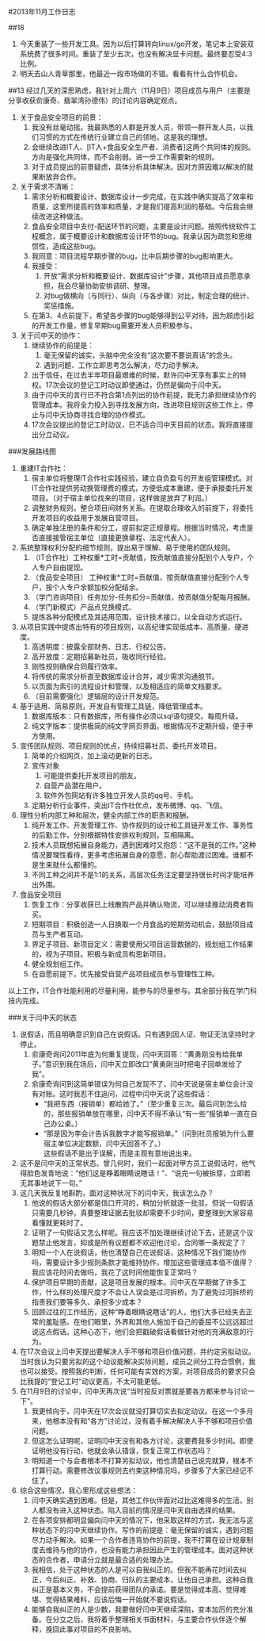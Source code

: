 #2013年11月工作日志

##18
1. 今天重装了一些开发工具。因为以后打算转向linux/go开发，笔记本上安装双系统费了很多时间。重装了至少五次，也没有解决显卡问题。最终要忍受4:3比例。
2. 明天去山人青草那里，他最近一段市场做的不错。看看有什么合作机会。

##13
经过几天的深思熟虑，我针对上周六（11月9日）项目成员与用户（主要是分享收获俞康奇、翡翠湾孙德伟）的讨论内容确定观点。

1. 关于食品安全项目的前景：
	1. 我没有丝毫动摇。我最熟悉的人群是开发人员，带领一群开发人员，以我们习惯的方式在传统行业建立自己的领地，这是我的理想。
	2. 会继续改进IT人、[IT人+食品安全生产者、消费者]这两个共同体的规则。方向是强化共同体，而不会削弱。进一步工作需要新的规则。
	3. 对于成员提出的前景疑虑，具体分析具体解决。因对方原因难以解决的就果断放弃合作。
2. 关于需求不清晰：
	1. 需求分析和概要设计、数据库设计一步完成，在实践中确实提高了效率和质量，这里所提高的效率和质量，才是我们提高利润的基础。今后我会继续改进这种做法。
	2. 食品安全项目中支付-配送环节的问题，主要是设计问题。按照传统软件工程概念，属于概要设计和数据库设计环节的bug。我承认因为疏忽和思维惯性，造成这些bug。
	3. 我同意：项目流程早期步骤的bug，比中后期步骤的bug影响更大。
	4. 我接受：
		1. 开放“需求分析和概要设计、数据库设计”步骤，其他项目成员愿意承担，我会尽量协助安排调研、整理。
		2. 对bug做横向（与同行）、纵向（与各步骤）对比，制定合理的统计、奖惩措施。
	5. 在第3、4点前提下，希望各步骤的bug能够得到公平对待。因为顾虑引起的开发工作量，修复早期bug需要开发人员积极参与。 
3. 关于闫中天的协作：
	1. 继续协作的前提是：
		1. 毫无保留的诚实，头脑中完全没有“这次要不要说真话”的念头。
		2. 遇到问题、工作立即思考怎么解决，尽力动手解决。  
	2. 出于信任，在过去半年项目最艰难的时候，默许闫中天享有事实上的特权。17次会议的登记工时动议即使通过，仍然是偏向于闫中天。
	3. 由于闫中天的言行已不符合第1点列出的协作前提，我无力承担继续协作的管理成本。我将全力投入到寻找发展方向，改进项目规则这些工作上，停止与闫中天协商寻找合理的协作模式。
	4. 17次会议提出的登记工时动议，已不适合闫中天目前的状态。我将直接提出分立动议。

###发展路线图
1. 重建IT合作社：
	1. 宿主单位将整理IT合作社实践经验，建立自负盈亏的开发组管理模式。对IT合作社提供劳动换管理费的模式，方便低成本重建，便于承接委托开发项目。（对于宿主单位找来的项目，这样做是放弃了利润。）
	2. 调整财务规则，整合项目间财务关系。在提取合理收入的前提下，将委托开发项目的收益用于发展自营项目。
	3. 确定单独注册的条件和分工，提前拟定正规章程。根据当时情况，考虑是否直接接管宿主单位（直接更换章程、法定代表人）。
2. 系统整理权利分配的细节规则，提出易于理解、易于使用的团队规则。
	1. （IT合作社）工种权重*工时=贡献值，按贡献值直接分配到个人专户，个人专户自由提现。
	2. （食品安全项目） 工种权重*工时=贡献值，按贡献值直接分配到个人专户，按个人专户余额加权分配结余。
	3. （学门咨询项目）任务加分-任务扣分=贡献值，按贡献值分配每月报酬。
	4. （学门新模式）产品点兑换模式、
	5. 提炼各种分配模式及其适用范围，设计技术接口，以全自动方式运行。
3. 从项目实践中提炼出特有的项目规则，以高纪律实现低成本、高质量、硬进度。
	1. 高透明度：披露全部财务、日志、行权公告。
	2. 高开放度：定期招募新社员，吸收同行经验。
	3. 刚性规则确保合同履行效率。
	4. 将传统的需求分析直至数据库设计合并，减少需求沟通脱节。
	5. 以页面为索引的流程设计和管理，以及相适应的简单文档要求。
	6. （目前需要强化）逻辑层的设计开发规范。
4. 基于适用、简易原则，开发自有管理工具链，降低管理成本。
	1. 数据库版本：只有数据库，所有操作必须以sql语句提交。每周升级。
	2. 纯文字版本：提供极简的纯文字网页界面。根据情况不定期升级，便于甲方使用。
5. 宣传团队规则、项目规则的优点，持续招募社员、委托开发项目。
	1. 简单的介绍网页，加上滚动更新的日志。
	2. 宣传对象
		1. 可能提供委托开发项目的朋友。
		2. 自营产品潜在用户。
		3. 软件外包网站有许多独立开发人员的qq号、手机。 
	3. 定期分析行业事件，突出IT合作社优点，发布微博、qq、飞信。
6.  理性分析内部工种和层次，健全内部工作的职责和报酬。
	1. 纯开发工作、开发管理工作、协作规则的设计和工具链开发工作、事务性的后勤工作，分别根据特性安排权利规则，互相隔离。
	2. 技术人员既想拓展自身能力，遇到困难时又抱怨：“这不是我的工作。”这种情况要理性看待，更多考虑拓展自身的意愿，耐心帮助渡过困难。谁都不是生来就什么都懂的。
	3. 不同工种之间并不是1:1的关系，高层次任务注定要坚持很长时间才能培养出外围。  
7. 食品安全项目
	1. 恢复工作：分享收获已上线散购产品并确认物流，可以继续推动消费者购买。
	2. 短期项目：积极创造一人日换取一个月食品的短期劳动机会，鼓励项目成员与生产者互动。
	3. 界定子项目、新项目定义：需要使用父项目运营数据的，规划组工作结果的，视为子项目。积极与新成员构思新项目。
	4. 健全规划组工作。
	5. 在自愿前提下，优先接受自营产品项目成员参与管理性工种。  

以上工作，IT合作社能利用的尽量利用，能参与的尽量参与。其余部分我在学门科技内完成。


###关于闫中天的状态
1. 说假话，而且明确意识到自己在说假话。只有遇到因人证、物证无法坚持时才停止。
	1. 俞康奇询问2011年底为何重复提现，闫中天回答：“黄勇刚没有给我单子。”意识到我在场后，闫中天立即改口“黄勇刚当时把电子回单发给了我”。
	2. 俞康奇询问到这简单错误为何自己发现不了，闫中天说是宿主单位会计没有对账。这时我忍不住追问，过程中闫中天说了这些假话：
		- “我把东西（报销单）都给她了。”（至少重复三次。最后问到怎么给的，那些报销单放在哪里，闫中天不得不承认“有一些”报销单一直在自己办公桌。）
		- “那是因为李会计告诉我数字才能写报销单。”（问到社员报销为什么要宿主单位决定数额，闫中天回答不了。）  
	这些假话不是出于误解，而是主观有意地说出来。
2. 这不是闫中天的正常状态。曾几何时，我们一起面对甲方员工说假话时，他气得脸色发青地说：“他们这是睁着眼睛说瞎话！”、“说完一句被拆穿，立即若无其事地说下一句。”
3. 这几天我反复地斟酌，面对这种状况下的闫中天，我该怎么办？
	1. 他说的假话大部分都是信口开河的，稍加分析就逐一批驳。但说一句假话只需要几秒钟，真要整理证据去批驳却需要不少时间，要整理到大家容易看懂就更耗时了。
	2. 证明了一句假话又怎么样呢。我应该不加处理继续讨论下去，还是这个议题禁止他发言，抑或是所有议题都不欢迎他讨论，合同哪一条规定了？
	3. 明知一个人在说假话，他也清楚自己在说假话，这种情况下我们能协作吗，需要设计多少规则条款才能维持协作，增加这些管理成本值不值得？我应该花时间去做吗，我花了这时间他能恢复正常吗？
	4. 保护项目早期的贡献，这是项目发展的根本。闫中天在早期做了许多工作，什么样的处理尺度才不会让人误会是过河拆桥，为了避免过河拆桥的指责我们要等多久、承担多少成本？
	5. 回顾过往的工作经历，这种“睁着眼睛说瞎话”的人，他们大多已经失去正常的羞耻感。在他们眼里，外界和其他人施加于自己的委屈不公远远超过说这点假话。这种心态下，他们会把戳破假话看做针对他的充满敌意的行为。
4. 在17次会议上闫中天提出要解决人手不够和项目价值问题，并约定另拟动议。当时我认为只要另拟的这个动议能解决实际问题，成员之间分工符合惯例，我也可以接受。按照我的判断，任何可能有实效的方案，对项目成员的要求只会比我提的“登记工时”动议更高，不太可能更低。
5. 在11月9日的讨论中，闫中天再次说“当时投反对票就是要各方都来参与讨论一下”。
	1. 我更倾向于，闫中天在17次会议就没打算切实去拟定动议。在这一个多月来，他根本没有和“各方”讨论过，没有着手解决解决人手不够和项目价值问题。
	2. 但这怎么证明呢，证明闫中天没有和各方讨论，这要费我多少时间。即使证明他没有行动，他就会承认错误，恢复正常工作状态吗？
	3. 明知道一个与会者根本不打算另拟动议，他也清楚自己说完就算，根本不打算行动。需要修改议事规则去约束这种情况吗，步骤多了大家已经记不住了。
6. 综合这些情况，我心里形成这些想法：
	1. 闫中天确实遇到困难。但是，其他工作伙伴面对过比这难得多的生活，别人都没有进入这种状态。陷入目前的情况是闫中天自由选择的结果。
	2. 在各项安排都明显偏向闫中天的情况下，他采取这样的方式，我无法与这种状态下的闫中天继续协作。写作的前提是：毫无保留的诚实，遇到问题尽力动手解决。如果一个合作者违背协作的前提，我不打算在设计规章制度去维持与他的协作，也没有能力承担因此产生的管理成本。面对这种状态的合作者，申请分立就是最合适的处理办法。
	3. 我相信，处于这种状态的人是可以自我纠正的。但我不能再花时间去纠正，今后纠正、补救、协商、归队的主要成本，让他自己承担。这种自我纠正是基本义务，不会提前获得团队的承诺。要是觉得成本高、觉得难堪、觉得结果难料，应该后悔一开始就不要说假话。
	4. 能够自我纠正的人是少数，我要做好闫中天继续深陷，变本加厉的充分准备。在分立之后，我将着手整理相关书面材料，与主要合作伙伴逐个解释，挽回此事对项目的不良影响。 